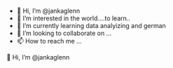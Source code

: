 - 👋 Hi, I’m @jankaglenn
- 👀 I’m interested in the world....to learn..
- 🌱 I’m currently learning data analyizing and german
- 💞️ I’m looking to collaborate on ...
- 📫 How to reach me ...

<!---
jankaglenn/jankaglenn is a ✨ special ✨ repository because its `README.md` (this file) appears on your GitHub profile.
You can click the Preview link to take a look at your changes.
---> 👋 Hi, I’m @jankaglenn

